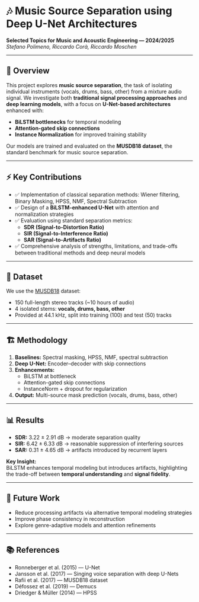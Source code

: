 # 🎶 Music Source Separation using Deep U-Net Architectures  
**Selected Topics for Music and Acoustic Engineering — 2024/2025**  
*Stefano Polimeno, Riccardo Corà, Riccardo Moschen*  

---

## 📌 Overview  
This project explores **music source separation**, the task of isolating individual instruments (vocals, drums, bass, other) from a mixture audio signal. We investigate both **traditional signal processing approaches** and **deep learning models**, with a focus on **U-Net-based architectures** enhanced with:  
- **BiLSTM bottlenecks** for temporal modeling  
- **Attention-gated skip connections**  
- **Instance Normalization** for improved training stability  

Our models are trained and evaluated on the **MUSDB18 dataset**, the standard benchmark for music source separation.  

---

## ⚡ Key Contributions  
- ✅ Implementation of classical separation methods: Wiener filtering, Binary Masking, HPSS, NMF, Spectral Subtraction  
- ✅ Design of a **BiLSTM-enhanced U-Net** with attention and normalization strategies  
- ✅ Evaluation using standard separation metrics:  
  - **SDR (Signal-to-Distortion Ratio)**  
  - **SIR (Signal-to-Interference Ratio)**  
  - **SAR (Signal-to-Artifacts Ratio)**  
- ✅ Comprehensive analysis of strengths, limitations, and trade-offs between traditional methods and deep neural models  

---

## 📂 Dataset  
We use the [MUSDB18](https://sigsep.github.io/datasets/musdb.html) dataset:  
- 150 full-length stereo tracks (~10 hours of audio)  
- 4 isolated stems: **vocals, drums, bass, other**  
- Provided at 44.1 kHz, split into training (100) and test (50) tracks  

---

## 🏗️ Methodology  
1. **Baselines:** Spectral masking, HPSS, NMF, spectral subtraction  
2. **Deep U-Net:** Encoder–decoder with skip connections  
3. **Enhancements:**  
   - BiLSTM at bottleneck  
   - Attention-gated skip connections  
   - InstanceNorm + dropout for regularization  
4. **Output:** Multi-source mask prediction (vocals, drums, bass, other)  

---

## 📊 Results  
- **SDR:** 3.22 ± 2.91 dB → moderate separation quality  
- **SIR:** 6.42 ± 6.33 dB → reasonable suppression of interfering sources  
- **SAR:** 0.31 ± 4.65 dB → artifacts introduced by recurrent layers  

**Key Insight:**  
BiLSTM enhances temporal modeling but introduces artifacts, highlighting the trade-off between **temporal understanding** and **signal fidelity**.  

---

## 🔮 Future Work  
- Reduce processing artifacts via alternative temporal modeling strategies  
- Improve phase consistency in reconstruction  
- Explore genre-adaptive models and attention refinements  

---

## 📚 References  
- Ronneberger et al. (2015) — U-Net  
- Jansson et al. (2017) — Singing voice separation with deep U-Nets  
- Rafii et al. (2017) — MUSDB18 dataset  
- Défossez et al. (2019) — Demucs  
- Driedger & Müller (2014) — HPSS  
